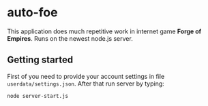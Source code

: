 # auto-foe
This application does much repetitive work in internet game **Forge of Empires**.
Runs on the newest node.js server.

## Getting started
First of you need to provide your account settings in file ``userdata/settings.json``. After that run server by typing:
```
node server-start.js
```

